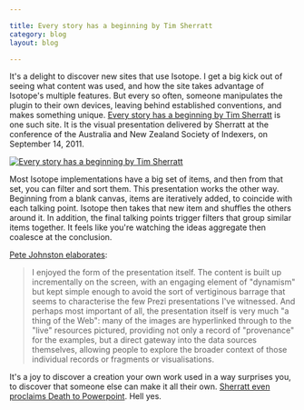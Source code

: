 ```yaml
---

title: Every story has a beginning by Tim Sherratt
category: blog
layout: blog

---
```


It's a delight to discover new sites that use Isotope. I get a big kick out of seeing what content was used, and how the site takes advantage of Isotope's multiple features. But every so often, someone manipulates the plugin to their own devices, leaving behind established conventions, and makes something unique. [Every story has a beginning by Tim Sherratt](http://wraggelabs.com/shed/presentations/anzsi/) is one such site. It is the visual presentation delivered by Sherratt at the conference of the Australia and New Zealand Society of Indexers, on September 14, 2011.

[![Every story has a beginning by Tim Sherratt](https://i.imgur.com/YG77d.jpg)](http://wraggelabs.com/shed/presentations/anzsi/)

Most Isotope implementations have a big set of items, and then from that set, you can filter and sort them. This presentation works the other way. Beginning from a blank canvas, items are iteratively added, to coincide with each talking point. Isotope then takes that new item and shuffles the others around it. In addition, the final talking points trigger filters that group similar items together. It feels like you're watching the ideas aggregate then coalesce at the conclusion.

[Pete Johnston elaborates](http://efoundations.typepad.com/efoundations/2011/10/storytelling-archives-and-linked-data.html):

> I enjoyed the form of the presentation itself. The content is built up incrementally on the screen, with an engaging element of "dynamism" but kept simple enough to avoid the sort of vertiginous barrage that seems to characterise the few Prezi presentations I've witnessed. And perhaps most important of all, the presentation itself is very much "a thing of the Web": many of the images are hyperlinked through to the "live" resources pictured, providing not only a record of "provenance" for the examples, but a direct gateway into the data sources themselves, allowing people to explore the broader context of those individual records or fragments or visualisations.

It's a joy to discover a creation your own work used in a way surprises you, to discover that someone else can make it all their own. [Sherratt even proclaims Death to Powerpoint](http://twitter.com/wragge/status/121567757224509440). Hell yes.